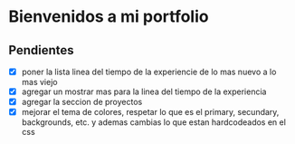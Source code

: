 # Bienvenidos a mi portfolio

## Pendientes
- [x] poner la lista linea del tiempo de la experiencie de lo mas nuevo a lo mas viejo 
- [x] agregar un mostrar mas para la linea del tiempo de la experiencia
- [x] agregar la seccion de proyectos
- [x] mejorar el tema de colores, respetar lo que es el primary, secundary, backgrounds, etc. y ademas cambias lo que estan hardcodeados en el css